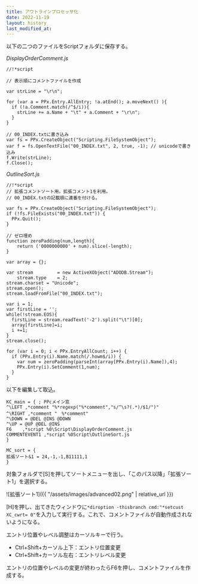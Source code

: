 ```yaml
---
title: アウトラインプロセッサ化
date: 2022-11-19
layout: history
last_modified_at: 
---
```


以下の二つのファイルをScriptフォルダに保存する。

_DisplayOrderComment.js_
```text
//!*script

// 表示順にコメントファイルを作成

var strLine = "\r\n";

for (var a = PPx.Entry.AllEntry; !a.atEnd(); a.moveNext() ){
  if (!a.Comment.match(/^$/i)){
    strLine += a.Name + "\t" + a.Comment + "\r\n";
  }
}

// 00_INDEX.txtに書き込み
var fs = PPx.CreateObject("Scripting.FileSystemObject");
var f = fs.OpenTextFile("00_INDEX.txt", 2, true, -1); // unicodeで書き込み
f.Write(strLine);
f.Close();
```

_OutlineSort.js_

```text
//!*script
// 拡張コメントソート用。拡張コメント1を利用。
// 00_INDEX.txtの記載順に連番を付ける。

var fs = PPx.CreateObject("Scripting.FileSystemObject");
if (!fs.FileExists("00_INDEX.txt")) {
  PPx.Quit();
}

// ゼロ埋め
function zeroPadding(num,length){
    return ('0000000000' + num).slice(-length);
}

var array = {};

var stream         = new ActiveXObject("ADODB.Stream");
    stream.type    = 2;
stream.charset = "Unicode";
stream.open();
stream.loadFromFile("00_INDEX.txt");

var i = 1;
var firstLine = '';
while(!stream.EOS){
  firstLine = stream.readText('-2').split("\t")[0];
  array[firstLine]=i;
  i +=1;
}
stream.close();

for (var i = 0; i < PPx.EntryAllCount; i++) {
  if (PPx.Entry(i).Name.match(/.howm$/i)) {
    var num = zeroPadding(parseInt(array[PPx.Entry(i).Name]),4);
    PPx.Entry(i).SetComment(1,num);
  }
}
```

以下を編集して取込。

```text
KC_main = { ; PPcメイン窓
^\LEFT ,*comment "%*regexp("%*comment","s/^\s?(.*)/$1/")"
^\RIGHT ,*comment "　%*comment"
^\DOWN = @DEL @INS @DOWN
^\UP = @UP @DEL @INS
F6    ,*script %0\Script\DisplayOrderComment.js
COMMENTEVENT1 ,*script %0Script\OutlineSort.js
}

MC_sort = {
拡張ソート&1 = 24,-1,-1,B11111,1
}
```

対象フォルダで[S]を押してソートメニューを出し、「このパス以降」「拡張ソート1」を選択する。

![拡張ソート1]({{ "/assets/images/advanced02.png" | relative_url }})

[H]を押し、出てきたウィンドウに`*diroption -thisbranch cmd:"*setcust XC_cwrt= 0"`を入力して実行する。これで、コメントファイルが自動作成されないようになる。

エントリ位置やレベル調整はカーソルキーで行う。

- Ctrl+Shift+カーソル上下：エントリ位置変更
- Ctrl+Shift+カーソル左右：エントリレベル変更

エントリの位置やレベルの変更が終わったらF6を押し、コメントファイルを作成する。
